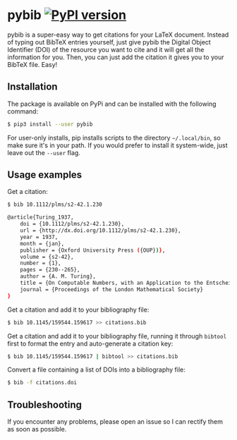 # pybib [![PyPI version](https://img.shields.io/pypi/v/pybib.svg?style=flat)](https://pypi.python.org/pypi?:action=display&name=pybib)

pybib is a super-easy way to get citations for your LaTeX document. Instead of typing out BibTeX entries yourself, just give pybib the Digital Object Identifier (DOI) of the resource you want to cite and it will get all the information for you. Then, you can just add the citation it gives you to your BibTeX file. Easy!

## Installation

The package is available on PyPi and can be installed with the following command:

```sh
$ pip3 install --user pybib
```

For user-only installs, pip installs scripts to the directory `~/.local/bin`, so make sure it's in your path. If you would prefer to install it system-wide, just leave out the `--user` flag.

## Usage examples

Get a citation:

```sh
$ bib 10.1112/plms/s2-42.1.230

@article{Turing_1937,
    doi = {10.1112/plms/s2-42.1.230},
    url = {http://dx.doi.org/10.1112/plms/s2-42.1.230},
    year = 1937,
    month = {jan},
    publisher = {Oxford University Press ({OUP})},
    volume = {s2-42},
    number = {1},
    pages = {230--265},
    author = {A. M. Turing},
    title = {On Computable Numbers, with an Application to the Entscheidungsproblem},
    journal = {Proceedings of the London Mathematical Society}
}
```

Get a citation and add it to your bibliography file:

```sh
$ bib 10.1145/159544.159617 >> citations.bib
```

Get a citation and add it to your bibliography file, running it through `bibtool` first to format the entry and auto-generate a citation key:

```sh
$ bib 10.1145/159544.159617 | bibtool >> citations.bib
```

Convert a file containing a list of DOIs into a bibliography file:

```sh
$ bib -f citations.doi
```

## Troubleshooting

If you encounter any problems, please open an issue so I can rectify them as soon as possible.
